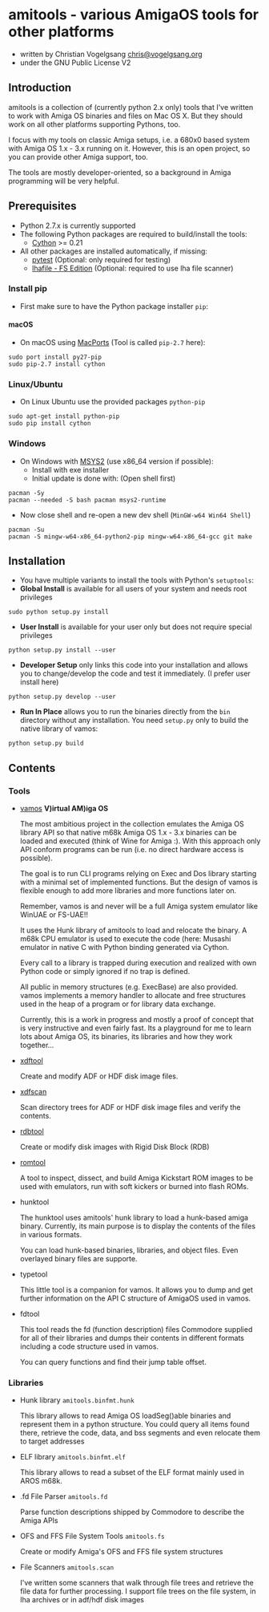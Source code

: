 # amitools - various AmigaOS tools for other platforms

 - written by Christian Vogelgsang <chris@vogelgsang.org>
 - under the GNU Public License V2

## Introduction

amitools is a collection of (currently python 2.x only) tools that I've
written to work with Amiga OS binaries and files on Mac OS X. But they
should work on all other platforms supporting Pythons, too.

I focus with my tools on classic Amiga setups, i.e. a 680x0 based system with
Amiga OS 1.x - 3.x running on it. However, this is an open project, so you can
provide other Amiga support, too.

The tools are mostly developer-oriented, so a background in Amiga programming
will be very helpful.

## Prerequisites

 - Python 2.7.x is currently supported
 - The following Python packages are required to build/install the tools:
   - [Cython][1] >= 0.21
 - All other packages are installed automatically, if missing:
   - [pytest][2] (Optional: only required for testing)
   - [lhafile - FS Edition][3] (Optional: required to use lha file scanner)

### Install pip

 - First make sure to have the Python package installer ```pip```:

#### macOS

 - On macOS using [MacPorts][4] (Tool is called ```pip-2.7``` here):
```
sudo port install py27-pip
sudo pip-2.7 install cython
```

### Linux/Ubuntu

 - On Linux Ubuntu use the provided packages ```python-pip```
  ```
sudo apt-get install python-pip
sudo pip install cython
```

### Windows

 - On Windows with [MSYS2][5] (use x86_64 version if possible):
   - Install with exe installer
   - Initial update is done with: (Open shell first)
```
pacman -Sy
pacman --needed -S bash pacman msys2-runtime
```
   - Now close shell and re-open a new dev shell (```MinGW-w64 Win64 Shell```)
```
pacman -Su
pacman -S mingw-w64-x86_64-python2-pip mingw-w64-x86_64-gcc git make
```

[1]: http://cython.org
[2]: http://pytest.org
[3]: https://github.com/FrodeSolheim/lhafile
[4]: https://www.macports.org
[5]: https://github.com/msys2/msys2/wiki

## Installation

 - You have multiple variants to install the tools with Python's `setuptools`:
 - **Global Install** is available for all users of your system and needs root privileges
```
sudo python setup.py install
```
 - **User Install** is available for your user only but does not require special privileges
```
python setup.py install --user
```
 - **Developer Setup** only links this code into your installation and allows
   you to change/develop the code and test it immediately. (I prefer user install here)
```
python setup.py develop --user
```
 - **Run In Place** allows you to run the binaries directly from the `bin` directory
  without any installation. You need `setup.py` only to build the native library
  of vamos:
```
python setup.py build
```

## Contents

### Tools

  - [vamos](doc/vamos.md) **V)irtual AM)iga OS**

    The most ambitious project in the collection emulates the Amiga OS library
    API so that native m68k Amiga OS 1.x - 3.x binaries can be loaded and
    executed (think of Wine for Amiga :). With this approach only API conform
    programs can be run (i.e. no direct hardware access is possible).

    The goal is to run CLI programs relying on Exec and Dos library starting
    with a minimal set of implemented functions. But the design of vamos is
    flexible enough to add more libraries and more functions later on.

    Remember, vamos is and never will be a full Amiga system emulator like
    WinUAE or FS-UAE!!

    It uses the Hunk library of amitools to load and relocate the binary. A
    m68k CPU emulator is used to execute the code (here: Musashi emulator
    in native C with Python binding generated via Cython.

    Every call to a library is trapped during execution and realized with own
    Python code or simply ignored if no trap is defined.

    All public in memory structures (e.g. ExecBase) are also provided. vamos
    implements a memory handler to allocate and free structures used in the
    heap of a program or for library data exchange.

    Currently, this is a work in progress and mostly a proof of concept that
    is very instructive and even fairly fast. Its a playground for me to learn
    lots about Amiga OS, its binaries, its libraries and how they work
    together...

  - [xdftool](doc/xdftool.txt)

    Create and modify ADF or HDF disk image files.

  - [xdfscan](doc/xdfscan.txt)

    Scan directory trees for ADF or HDF disk image files and verify the contents.

  - [rdbtool](doc/rdbtool.txt)

    Create or modify disk images with Rigid Disk Block (RDB)

  - [romtool](doc/romtool.md)

    A tool to inspect, dissect, and build Amiga Kickstart ROM images to be
    used with emulators, run with soft kickers or burned into flash ROMs.

  - hunktool

    The hunktool uses amitools' hunk library to load a hunk-based amiga
    binary. Currently, its main purpose is to display the contents of the
    files in various formats.

    You can load hunk-based binaries, libraries, and object files. Even
    overlayed binary files are supporte.

  - typetool

    This little tool is a companion for vamos. It allows you to dump and get
    further information on the API C structure of AmigaOS used in vamos.

  - fdtool

    This tool reads the fd (function description) files Commodore supplied for
    all of their libraries and dumps their contents in different formats
    including a code structure used in vamos.

    You can query functions and find their jump table offset.


### Libraries

  - Hunk library ```amitools.binfmt.hunk```

    This library allows to read Amiga OS loadSeg()able binaries and represent
    them in a python structure. You could query all items found there,
    retrieve the code, data, and bss segments and even relocate them to target
    addresses

  - ELF library ```amitools.binfmt.elf```

    This library allows to read a subset of the ELF format mainly used in
    AROS m68k.

  - .fd File Parser ```amitools.fd```

    Parse function descriptions shipped by Commodore to describe the Amiga APIs

  - OFS and FFS File System Tools ```amitools.fs```

    Create or modify Amiga's OFS and FFS file system structures

  - File Scanners ```amitools.scan```

    I've written some scanners that walk through file trees and retrieve the
    file data for further processing. I support file trees on the file system,
    in lha archives or in adf/hdf disk images


